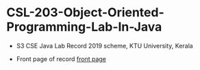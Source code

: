 # CSL-203-Object-Oriented-Programming-Lab-In-Java

- S3 CSE Java Lab Record 2019 scheme, KTU University, Kerala


- Front page of record <a href="record part 1.docx"> front page</a>
